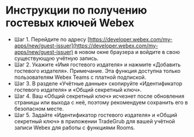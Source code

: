 # Инструкции по получению гостевых ключей Webex
- Шаг 1. Перейдите по адресу [https://developer.webex.com/my-apps/new/guest-issuer](https://developer.webex.com/my-apps/new/guest-issuer) в новом окне браузера и войдите в свою существующую учётную запись.
- Шаг 2. Укажите «Имя гостевого издателя» и нажмите «Добавить гостевого издателя». Примечание. Эта функция доступна только пользователям Webex Teams с платной подпиской.
- Шаг 3. В разделе «Учётные данные» скопируйте «Идентификатор гостевого издателя» и «Общий секретный ключ».
- Шаг 4. Ваш «Общий секретный ключ» исчезнет после обновления страницы или выхода с неё, поэтому рекомендуем сохранить его в безопасном месте.
- Шаг 5. Задайте «Идентификатор гостевого издателя» и «Общий секретный ключ» в приложении TradeGrub для вашей учётной записи Webex для работы с функциями Rooms.
